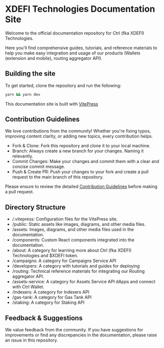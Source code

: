 # XDEFI Technologies Documentation Site

Welcome to the official documentation repository for Ctrl (fka XDEFI) Technologies.

Here you'll find comprehensive guides, tutorials, and reference materials
to help you make easy integration and usage of our products (Wallets (extension and mobile), routing aggregator API).

## Building the site

To get started, clone the repository and run the following:

```bash
yarn && yarn dev
```

This documentation site is built with [VitePress](https://vitepress.dev)

## Contribution Guidelines

We love contributions from the community! Whether you're fixing typos,
improving content clarity, or adding new topics, every contribution helps.

- Fork & Clone: Fork this repository and clone it to your local machine.
- Branch: Always create a new branch for your changes. Naming it relevantly.
- Commit Changes: Make your changes and commit them with a clear and concise
  commit message.
- Push & Create PR: Push your changes to your fork and create a pull request
  to the main branch of this repository.

Please ensure to review the detailed [Contribution Guidelines](./CONTRIBUTING.md) before
making a pull request.

## Directory Structure

- /.vitepress: Configuration files for the VitePress site.
- /public: Static assets like images, diagrams, and other media files.
- /assets: Images, diagrams, and other media files used in the documentation.
- /components: Custom React components integrated into the documentation.
- /about: A category for learning more about Ctrl (fka XDEFI) Technologies and $XDEFI token.
- /campaigns: A category for Campaigns Service API
- /developers: A category with tutorials and guides for deploying
- /routing: Technical reference materials for integrating our Routing aggregator API.
- /assets-service: A category for Assets Service API dApps and connect with Ctrl Wallet.
- /indexers: A category for Indexers API
- /gas-tank: A category for Gas Tank API
- /staking: A category for Staking API

## Feedback & Suggestions

We value feedback from the community. If you have suggestions for improvements
or find any discrepancies in the documentation, please raise an issue in this
repository.
